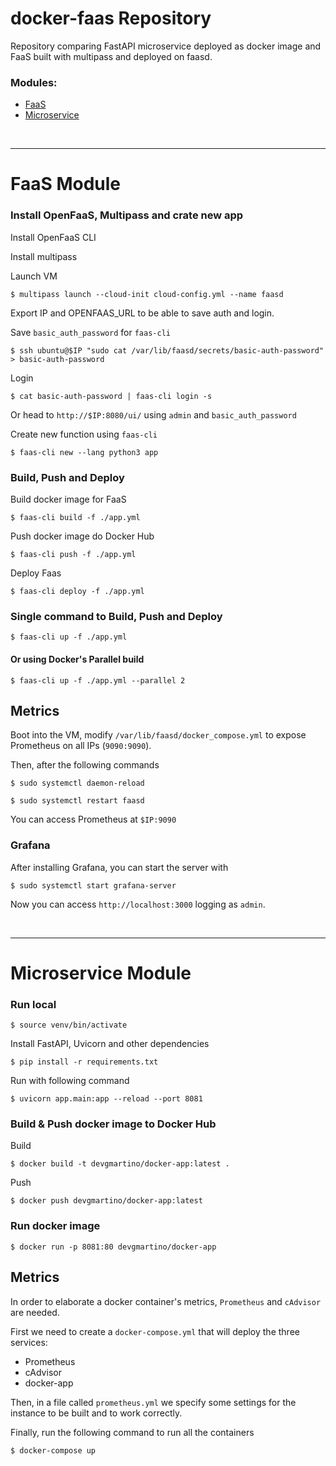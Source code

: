 # docker-faas Repository

Repository comparing FastAPI microservice deployed as docker image and FaaS 
built with multipass and deployed on faasd.

### Modules:
- [FaaS](#faas-module)
- [Microservice](#microservice-module)

<br>

---

# FaaS Module

### Install OpenFaaS, Multipass and crate new app

Install OpenFaaS CLI

Install multipass

Launch VM
```shell
$ multipass launch --cloud-init cloud-config.yml --name faasd
```

Export IP and OPENFAAS_URL to be able to save auth and login.

Save `basic_auth_password` for `faas-cli`
```shell
$ ssh ubuntu@$IP "sudo cat /var/lib/faasd/secrets/basic-auth-password" > basic-auth-password
```

Login
```shell
$ cat basic-auth-password | faas-cli login -s
```
Or head to `http://$IP:8080/ui/` using `admin` and `basic_auth_password`

Create new function using `faas-cli`

```shell
$ faas-cli new --lang python3 app
```

### Build, Push and Deploy

Build docker image for FaaS
```shell
$ faas-cli build -f ./app.yml
```

Push docker image do Docker Hub
```shell
$ faas-cli push -f ./app.yml
```

Deploy Faas
```shell
$ faas-cli deploy -f ./app.yml
```

### Single command to Build, Push and Deploy
```shell
$ faas-cli up -f ./app.yml
```

#### Or using Docker's Parallel build
```shell
$ faas-cli up -f ./app.yml --parallel 2
```

## Metrics
Boot into the VM, modify `/var/lib/faasd/docker_compose.yml` to expose Prometheus on all IPs (`9090:9090`).

Then, after the following commands
```shell
$ sudo systemctl daemon-reload

$ sudo systemctl restart faasd
```


You can access Prometheus at `$IP:9090`

### Grafana

After installing Grafana, you can start the server with

```shell
$ sudo systemctl start grafana-server
```

Now you can access `http://localhost:3000` logging as `admin`.

<br>

---

# Microservice Module

### Run local

```shell
$ source venv/bin/activate
```

Install FastAPI, Uvicorn and other dependencies
```shell
$ pip install -r requirements.txt
```

Run with following command
```shell
$ uvicorn app.main:app --reload --port 8081
```

### Build & Push docker image to Docker Hub

Build
```shell
$ docker build -t devgmartino/docker-app:latest .
```

Push
```shell
$ docker push devgmartino/docker-app:latest
```

### Run docker image
```shell
$ docker run -p 8081:80 devgmartino/docker-app
```

## Metrics

In order to elaborate a docker container's metrics, `Prometheus` and `cAdvisor` are needed.

First we need to create a `docker-compose.yml` that will deploy the three services:

 - Prometheus
 - cAdvisor
 - docker-app

Then, in a file called `prometheus.yml` we specify some settings for the instance to be built and
to work correctly.

Finally, run the following command to run all the containers
```shell
$ docker-compose up
```